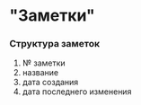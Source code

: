 # "Заметки"
### Структура заметок
1. № заметки
2. название
3. дата создания
4. дата последнего изменения


